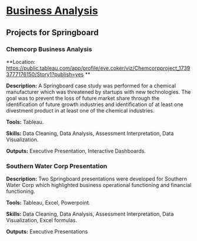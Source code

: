 # <ins> Business Analysis </ins>


## Projects for Springboard

### Chemcorp Business Analysis 
**Location: https://public.tableau.com/app/profile/eve.coker/viz/Chemcorpproject_17393777176150/Story1?publish=yes **

**Description:** A Springboard case study was performed for a chemical manufacturer which was threatened by startups with new technologies. The goal was to prevent the loss of future market share through the identification of future growth industries and identification of at least one divestment product in at least one of the chemical industries. 

**Tools:** Tableau.

**Skills:** Data Cleaning, Data Analysis, Assessment Interpretation, Data Visualization.  

**Outputs:** Executive Presentation, Interactive Dashboards. 


### Southern Water Corp Presentation 

**Description:** Two Springboard presentations were developed for Southern Water Corp which highlighted business operational functioning and financial functioning. 

**Tools:** Tableau, Excel, Powerpoint.

**Skills:** Data Cleaning, Data Analysis, Assessment Interpretation, Data Visualization, Excel formulas.  

**Outputs:** Executive Presentations

 
